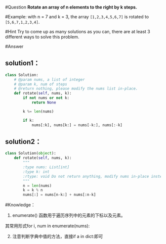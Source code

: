 #Question
**Rotate an array of n elements to the right by k steps.**

#Example:
with n = 7 and k = 3, the array `[1,2,3,4,5,6,7]` is rotated to `[5,6,7,1,2,3,4]`.

#Hint
Try to come up as many solutions as you can, there are at least 3 different ways to solve this problem.

#Answer

## solution1：

```python
class Solution:
    # @param nums, a list of integer
    # @param k, num of steps
    # @return nothing, please modify the nums list in-place.
    def rotate(self, nums, k):
        if not nums or not k:
            return None

        k %= len(nums)

        if k:
            nums[:k], nums[k:] = nums[-k:], nums[:-k]
```

## solution2：

```python
class Solution(object):
    def rotate(self, nums, k):
        """
        :type nums: List[int]
        :type k: int
        :rtype: void Do not return anything, modify nums in-place instead.
        """
        n = len(nums)
        k = k % n
        nums[:] = nums[n-k:] + nums[:n-k]
```

#Knowledge：

1. enumerate() 函数用于遍历序列中的元素的下标以及元素。

 其常用形式for i, num in enumerate(nums):



2. 注意判断字典中值的方法，直接if a in dict:即可


